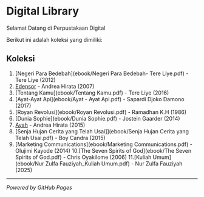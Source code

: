 # Digital Library 

Selamat Datang di Perpustakaan Digital

Berikut ini adalah koleksi yang dimiliki:
## Koleksi

1. [Negeri Para Bedebah](ebook/Negeri Para Bedebah- Tere Liye.pdf) - Tere Liye (2012)
2. [Edensor](ebook/Edensor.pdf) - Andrea Hirata (2007)
3. [Tentang Kamu](ebook/Tentang Kamu.pdf) - Tere Liye (2016)
4. [Ayat-Ayat Api](ebook/Ayat - Ayat Api.pdf) - Sapardi Djoko Damono (2017)
5. [Royan Revolusi](ebook/Royan Revolusi.pdf) - Ramadhan K.H (1986)
6. [Dunia Sophie](ebook/Dunia Sophie.pdf) - Jostein Gaarder (2014)
7. [Ayah](ebook/Ayah.pdf) - Andrea Hirata (2015)
8. [Senja Hujan Cerita yang Telah Usai]](ebook/Senja Hujan Cerita yang Telah Usai.pdf) - Boy Candra (2015)
9. [Marketing Communications](ebook/Marketing Communications.pdf) - Olujimi Kayode (2014) 
10.[The Seven Spirits of God](ebook/The Seven Spirits of God.pdf) - Chris Oyakilome (2006)
11.[Kuliah Umum](ebook/Nur Zulfa Fauziyah_Kuliah Umum.pdf) - Nur Zulfa Fauziyah (2025)
   
---

*Powered by GitHub Pages* 
